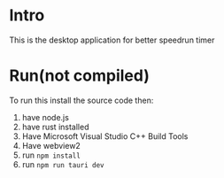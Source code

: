 # Intro
This is the desktop application for better speedrun timer

# Run(not compiled)
To run this install the source code then:
1. have node.js
2. have rust installed
3. Have Microsoft Visual Studio C++ Build Tools
4. Have webview2
5. run <code>npm install</code>
6. run <code>npm run tauri dev</code>